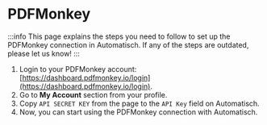 # PDFMonkey

:::info
This page explains the steps you need to follow to set up the PDFMonkey
connection in Automatisch. If any of the steps are outdated, please let us know!
:::

1. Login to your PDFMonkey account: [https://dashboard.pdfmonkey.io/login](https://dashboard.pdfmonkey.io/login).
2. Go to **My Account** section from your profile.
3. Copy `API SECRET KEY` from the page to the `API Key` field on Automatisch.
4. Now, you can start using the PDFMonkey connection with Automatisch.
